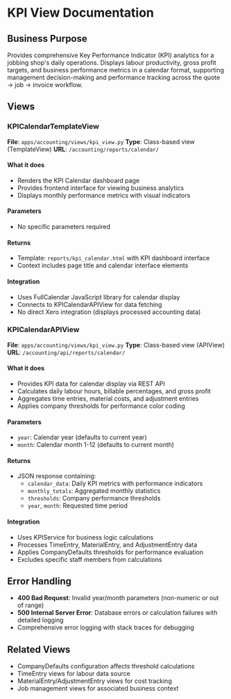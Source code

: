 # KPI View Documentation

## Business Purpose
Provides comprehensive Key Performance Indicator (KPI) analytics for a jobbing shop's daily operations. Displays labour productivity, gross profit targets, and business performance metrics in a calendar format, supporting management decision-making and performance tracking across the quote → job → invoice workflow.

## Views

### KPICalendarTemplateView
**File**: `apps/accounting/views/kpi_view.py`
**Type**: Class-based view (TemplateView)
**URL**: `/accounting/reports/calendar/`

#### What it does
- Renders the KPI Calendar dashboard page
- Provides frontend interface for viewing business analytics
- Displays monthly performance metrics with visual indicators

#### Parameters
- No specific parameters required

#### Returns
- Template: `reports/kpi_calendar.html` with KPI dashboard interface
- Context includes page title and calendar interface elements

#### Integration
- Uses FullCalendar JavaScript library for calendar display
- Connects to KPICalendarAPIView for data fetching
- No direct Xero integration (displays processed accounting data)

### KPICalendarAPIView
**File**: `apps/accounting/views/kpi_view.py`
**Type**: Class-based view (APIView)
**URL**: `/accounting/api/reports/calendar/`

#### What it does
- Provides KPI data for calendar display via REST API
- Calculates daily labour hours, billable percentages, and gross profit
- Aggregates time entries, material costs, and adjustment entries
- Applies company thresholds for performance color coding

#### Parameters
- `year`: Calendar year (defaults to current year)
- `month`: Calendar month 1-12 (defaults to current month)

#### Returns
- JSON response containing:
  - `calendar_data`: Daily KPI metrics with performance indicators
  - `monthly_totals`: Aggregated monthly statistics
  - `thresholds`: Company performance thresholds
  - `year`, `month`: Requested time period

#### Integration
- Uses KPIService for business logic calculations
- Processes TimeEntry, MaterialEntry, and AdjustmentEntry data
- Applies CompanyDefaults thresholds for performance evaluation
- Excludes specific staff members from calculations

## Error Handling
- **400 Bad Request**: Invalid year/month parameters (non-numeric or out of range)
- **500 Internal Server Error**: Database errors or calculation failures with detailed logging
- Comprehensive error logging with stack traces for debugging

## Related Views
- CompanyDefaults configuration affects threshold calculations
- TimeEntry views for labour data source
- MaterialEntry/AdjustmentEntry views for cost tracking
- Job management views for associated business context
